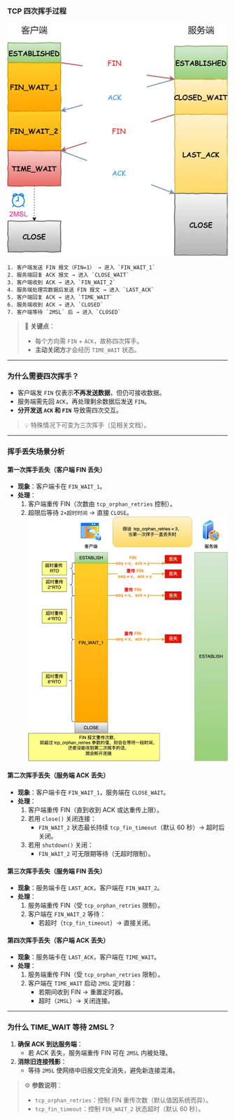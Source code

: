 
### **TCP 四次挥手过程**
![alt text](../Image/四次挥手断开.png)
```
1. 客户端发送 FIN 报文（FIN=1） → 进入 `FIN_WAIT_1`  
2. 服务端回复 ACK 报文 → 进入 `CLOSE_WAIT`  
3. 客户端收到 ACK → 进入 `FIN_WAIT_2`  
4. 服务端处理完数据后发送 FIN 报文 → 进入 `LAST_ACK`  
5. 客户端回复 ACK → 进入 `TIME_WAIT`  
6. 服务端收到 ACK → 进入 `CLOSED`  
7. 客户端等待 `2MSL` 后 → 进入 `CLOSED`
```
> 📌 **关键点**：  
> - 每个方向需 `FIN` + `ACK`，故称四次挥手。  
> - **主动关闭方**才会经历 `TIME_WAIT` 状态。

---

### **为什么需要四次挥手？**
- 客户端发 `FIN` 仅表示**不再发送数据**，但仍可接收数据。  
- 服务端需先回 `ACK`，再处理剩余数据后发送 `FIN`。  
- **分开发送 `ACK` 和 `FIN`** 导致需四次交互。  
> 💡 特殊情况下可变为三次挥手（见相关文档）。

---

### **挥手丢失场景分析**
#### **第一次挥手丢失（客户端 FIN 丢失）**
- **现象**：客户端卡在 `FIN_WAIT_1`。  
- **处理**：  
  1. 客户端重传 FIN（次数由 `tcp_orphan_retries` 控制）。  
  2. 超限后等待 `2×超时时间` → 直接 `CLOSE`。  
![alt text](../Image/第一次挥手丢失.png)

#### **第二次挥手丢失（服务端 ACK 丢失）**
- **现象**：客户端卡在 `FIN_WAIT_1`，服务端在 `CLOSE_WAIT`。  
- **处理**：  
  1. 客户端重传 FIN（直到收到 ACK 或达重传上限）。  
  2. 若用 `close()` 关闭连接：  
     - `FIN_WAIT_2` 状态最长持续 `tcp_fin_timeout`（默认 60 秒）→ 超时后关闭。  
  3. 若用 `shutdown()` 关闭：  
     - `FIN_WAIT_2` 可无限期等待（无超时限制）。  

#### **第三次挥手丢失（服务端 FIN 丢失）**
- **现象**：服务端卡在 `LAST_ACK`，客户端在 `FIN_WAIT_2`。  
- **处理**：  
  1. 服务端重传 FIN（受 `tcp_orphan_retries` 限制）。  
  2. 客户端在 `FIN_WAIT_2` 等待：  
     - 若超时（`tcp_fin_timeout`）→ 直接关闭。  

#### **第四次挥手丢失（客户端 ACK 丢失）**
- **现象**：服务端卡在 `LAST_ACK`，客户端在 `TIME_WAIT`。  
- **处理**：  
  1. 服务端重传 FIN（受 `tcp_orphan_retries` 限制）。  
  2. 客户端在 `TIME_WAIT` 启动 `2MSL` 定时器：  
     - 若期间收到 FIN → 重置定时器。  
     - 超时（`2MSL`）→ 关闭连接。  

---

### **为什么 TIME_WAIT 等待 2MSL？**
1. **确保 ACK 到达服务端**：  
   - 若 ACK 丢失，服务端重传 FIN 可在 `2MSL` 内被处理。  
2. **消除旧连接残影**：  
   - 等待 `2MSL` 使网络中旧报文完全消失，避免新连接混淆。  

> ⚙️ **参数说明**：  
> - `tcp_orphan_retries`：控制 FIN 重传次数（默认值因系统而异）。  
> - `tcp_fin_timeout`：控制 `FIN_WAIT_2` 状态超时（默认 60 秒）。  

